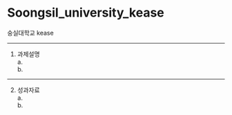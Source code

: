 # Soongsil_university_kease
숭실대학교 kease

---
1. 과제설명  
   a.  
   b.  
---
2. 성과자료  
   a.  
   b.  
